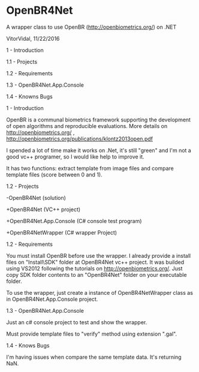 # OpenBR4Net
A wrapper class to use OpenBR (http://openbiometrics.org/) on .NET

VitorVidal, 11/22/2016 

1   - Introduction

1.1 - Projects

1.2 - Requirements

1.3 - OpenBR4Net.App.Console

1.4 - Knowns Bugs

1 - Introduction

  OpenBR is a communal biometrics framework supporting the development of open algorithms and reproducible evaluations.
  More details on http://openbiometrics.org/ , http://openbiometrics.org/publications/klontz2013open.pdf
  
  I spended a lot of time make it works on .Net, it's still "green" and I'm not a good vc++ programer, so I would like help to improve it. 
  
  It has two functions: extract template from image files and compare template files (score between 0 and 1).
  
1.2 - Projects

-OpenBR4Net (solution)

  +OpenBR4Net (VC++ project)
  
  +OpenBR4Net.App.Console (C# console test program)
  
  +OpenBR4NetWrapper (C# wrapper Project)
  
1.2 - Requirements

  You must install OpenBR before use the wrapper. I already provide a install files on "Install\SDK" folder at OpenBR4Net vc++ project. It was builded using VS2012 following the tutorials on http://openbiometrics.org/. Just copy SDK folder contents to an "OpenBR4Net" folder on your executable folder.
  
  To use the wrapper, just create a instance of OpenBR4NetWrapper class as in OpenBR4Net.App.Console project.
  
1.3 - OpenBR4Net.App.Console

  Just an c# console project to test and show the wrapper.
  
  Must provide template files to "verify" method using extension ".gal".
  
1.4 - Knows Bugs

  I'm having issues when compare the same template data. It's returning NaN.
  
  
  
  
  
  

  
  
  
